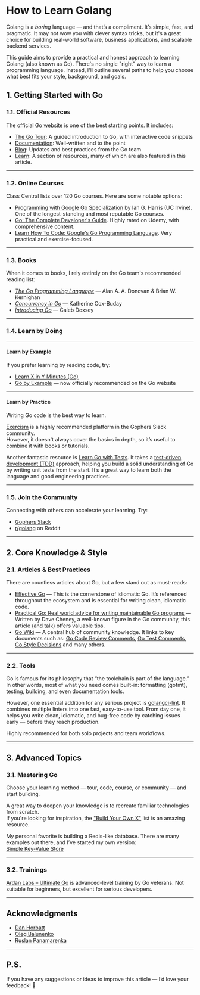 # How to Learn Golang

Golang is a *boring* language — and that’s a compliment. It’s simple, fast, and pragmatic. It may not wow you with clever syntax tricks, but it's a great choice for building real-world software, business applications, and scalable backend services.

This guide aims to provide a practical and honest approach to learning Golang (also known as Go). There's no single "right" way to learn a programming language. Instead, I'll outline several paths to help you choose what best fits your style, background, and goals.

## 1. Getting Started with Go

### 1.1. Official Resources

The official [Go website](https://go.dev/) is one of the best starting points. It includes:

- [The Go Tour](https://go.dev/tour): A guided introduction to Go, with interactive code snippets  
- [Documentation](https://go.dev/doc/): Well-written and to the point  
- [Blog](https://go.dev/blog/): Updates and best practices from the Go team
- [Learn](https://go.dev/learn/): A section of resources, many of which are also featured in this article.

---

### 1.2. Online Courses

Class Central lists over 120 Go courses. Here are some notable options:

- [Programming with Google Go Specialization](https://www.coursera.org/specializations/google-golang) by Ian G. Harris (UC Irvine). One of the longest-standing and most reputable Go courses.
- [Go: The Complete Developer's Guide](https://www.udemy.com/course/go-the-complete-developers-guide/). Highly rated on Udemy, with comprehensive content.
- [Learn How To Code: Google's Go Programming Language](https://www.udemy.com/course/learn-how-to-code/). Very practical and exercise-focused.

---

### 1.3. Books

When it comes to books, I rely entirely on the Go team's recommended reading list:

- [*The Go Programming Language*](https://www.goodreads.com/book/show/25080953-the-go-programming-language) — Alan A. A. Donovan & Brian W. Kernighan  
- [*Concurrency in Go*](https://www.goodreads.com/book/show/30413199-concurrency-in-go) — Katherine Cox-Buday  
- [*Introducing Go*](https://www.goodreads.com/book/show/27015358-introducing-go) — Caleb Doxsey

---

### 1.4. Learn by Doing

---

#### Learn by Example

If you prefer learning by reading code, try:

- [Learn X in Y Minutes (Go)](https://learnxinyminutes.com/docs/go/)  
- [Go by Example](https://gobyexample.com/) — now officially recommended on the Go website

---

#### Learn by Practice

Writing Go code is the best way to learn.

[Exercism](https://exercism.org/tracks/go) is a highly recommended platform in the Gophers Slack community.  
However, it doesn't always cover the basics in depth, so it’s useful to combine it with books or tutorials.

Another fantastic resource is [Learn Go with Tests](https://quii.gitbook.io/learn-go-with-tests). It takes a [test-driven development (TDD)](https://en.wikipedia.org/wiki/Test-driven_development) approach, helping you build a solid understanding of Go by writing unit tests from the start. It’s a great way to learn both the language and good engineering practices.

---

### 1.5. Join the Community

Connecting with others can accelerate your learning. Try:

- [Gophers Slack](https://invite.slack.golangbridge.org/)
- [r/golang](https://www.reddit.com/r/golang/) on Reddit

---

## 2. Core Knowledge & Style

### 2.1. Articles & Best Practices

There are countless articles about Go, but a few stand out as must-reads:
- [Effective Go](https://go.dev/doc/effective_go) — This is the cornerstone of idiomatic Go. It’s referenced throughout the ecosystem and is essential for writing clean, idiomatic code.
- [Practical Go: Real world advice for writing maintainable Go programs](https://dave.cheney.net/practical-go/presentations/gophercon-singapore-2019.html) — Written by Dave Cheney, a well-known figure in the Go community, this article (and talk) offers valuable tips.
- [Go Wiki](https://go.dev/wiki/) — A central hub of community knowledge. It links to key documents such as: [Go Code Review Comments](https://go.dev/wiki/CodeReviewComments), [Go Test Comments](https://go.dev/wiki/TestComments), [Go Style Decisions](https://google.github.io/styleguide/go/decisions) and many others.

---

### 2.2. Tools

Go is famous for its philosophy that “the toolchain is part of the language.” In other words, most of what you need comes built-in: formatting (gofmt), testing, building, and even documentation tools.

However, one essential addition for any serious project is [golangci-lint](https://golangci-lint.run/). It combines multiple linters into one fast, easy-to-use tool. From day one, it helps you write clean, idiomatic, and bug-free code by catching issues early — before they reach production.

Highly recommended for both solo projects and team workflows.

---

## 3. Advanced Topics

### 3.1. Mastering Go

Choose your learning method — tour, code, course, or community — and start building.

A great way to deepen your knowledge is to recreate familiar technologies from scratch.  
If you're looking for inspiration, the ["Build Your Own X"](https://github.com/codecrafters-io/build-your-own-x) list is an amazing resource.

My personal favorite is building a Redis-like database. There are many examples out there, and I’ve started my own version:  
[Simple Key-Value Store](https://github.com/dzyanis/minikv/blob/main/README.md)

---

### 3.2. Trainings

[Ardan Labs – Ultimate Go](https://www.ardanlabs.com/training/ultimate-go/) is advanced-level training by Go veterans. Not suitable for beginners, but excellent for serious developers.

---

## Acknowledgments

- [Dan Horbatt](https://www.linkedin.com/in/danhorbatt/)
- [Oleg Balunenko](https://www.linkedin.com/in/olegbalunenko/)
- [Ruslan Panamarenka](https://www.linkedin.com/in/sevenwhite/)

---

## P.S.

If you have any suggestions or ideas to improve this article — I’d love your feedback! 🙏